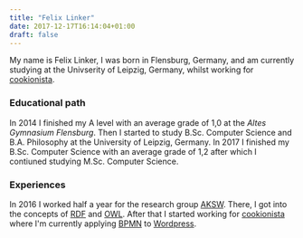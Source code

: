 ```yaml
---
title: "Felix Linker"
date: 2017-12-17T16:14:04+01:00
draft: false
---
```


My name is Felix Linker, I was born in Flensburg, Germany, and am currently studying at the Univserity of Leipzig, Germany, whilst working for [cookionista](http://cookionista.com).

### Educational path

In 2014 I finished my A level with an average grade of 1,0 at the *Altes Gymnasium Flensburg*.
Then I started to study B.Sc. Computer Science and B.A. Philosophy at the University of Leipzig, Germany.
In 2017 I finished my B.Sc. Computer Science with an average grade of 1,2 after which I contiuned studying M.Sc. Computer Science.

### Experiences

In 2016 I worked half a year for the research group [AKSW](http://aksw.org).
There, I got into the concepts of [RDF](https://wikipedia.org/wiki/Resource_Description_Framework) and [OWL](https://wikipedia.org/wiki/Web_Ontology_Language).
After that I started working for [cookionista](http://cookionista.com) where I'm currently applying [BPMN](https://wikipedia.org/wiki/Business_Process_Model_and_Notation) to [Wordpress](https://wikipedia.org/wiki/WordPress).
